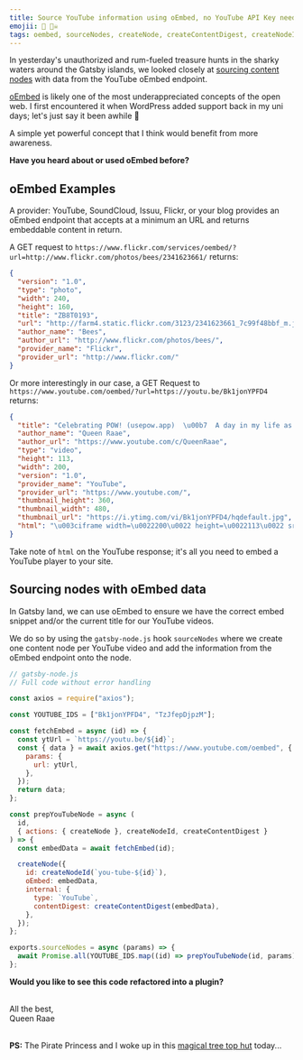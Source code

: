 ```yaml
---
title: Source YouTube information using oEmbed, no YouTube API Key needed
emojii: 🔴 🏴‍☠️
tags: oembed, sourceNodes, createNode, createContentDigest, createNodeId, ,
---
```


In yesterday's unauthorized and rum-fueled treasure hunts in the sharky waters around the Gatsby islands, we looked closely at [sourcing content nodes](https://youtu.be/VhrOe0X_oA8) with data from the YouTube oEmbed endpoint.

[oEmbed](https://oembed.com/) is likely one of the most underappreciated concepts of the open web. I first encountered it when WordPress added support back in my uni days; let's just say it been awhile 👵

A simple yet powerful concept that I think would benefit from more awareness.

**Have you heard about or used oEmbed before?**

## oEmbed Examples

A provider: YouTube, SoundCloud, Issuu, Flickr, or your blog provides an oEmbed endpoint that accepts at a minimum an URL and returns embeddable content in return.

A GET request to `https://www.flickr.com/services/oembed/?url=http://www.flickr.com/photos/bees/2341623661/` returns:

```json
{
  "version": "1.0",
  "type": "photo",
  "width": 240,
  "height": 160,
  "title": "ZB8T0193",
  "url": "http://farm4.static.flickr.com/3123/2341623661_7c99f48bbf_m.jpg",
  "author_name": "Bees",
  "author_url": "http://www.flickr.com/photos/bees/",
  "provider_name": "Flickr",
  "provider_url": "http://www.flickr.com/"
}
```

Or more interestingly in our case, a GET Request to `https://www.youtube.com/oembed/?url=https://youtu.be/Bk1jonYPFD4` returns:

```json
{
  "title": "Celebrating POW! (usepow.app)  \u00b7  A day in my life as a developer, founder and mom  \u00b7  March 2021",
  "author_name": "Queen Raae",
  "author_url": "https://www.youtube.com/c/QueenRaae",
  "type": "video",
  "height": 113,
  "width": 200,
  "version": "1.0",
  "provider_name": "YouTube",
  "provider_url": "https://www.youtube.com/",
  "thumbnail_height": 360,
  "thumbnail_width": 480,
  "thumbnail_url": "https://i.ytimg.com/vi/Bk1jonYPFD4/hqdefault.jpg",
  "html": "\u003ciframe width=\u0022200\u0022 height=\u0022113\u0022 src=\u0022https://www.youtube.com/embed/Bk1jonYPFD4?feature=oembed\u0022 frameborder=\u00220\u0022 allow=\u0022accelerometer; autoplay; clipboard-write; encrypted-media; gyroscope; picture-in-picture\u0022 allowfullscreen\u003e\u003c/iframe\u003e"
}
```

Take note of `html` on the YouTube response; it's all you need to embed a YouTube player to your site.

## Sourcing nodes with oEmbed data

In Gatsby land, we can use oEmbed to ensure we have the correct embed snippet and/or the current title for our YouTube videos.

We do so by using the `gatsby-node.js` hook `sourceNodes` where we create one content node per YouTube video and add the information from the oEmbed endpoint onto the node.

```js
// gatsby-node.js
// Full code without error handling

const axios = require("axios");

const YOUTUBE_IDS = ["Bk1jonYPFD4", "TzJfepDjpzM"];

const fetchEmbed = async (id) => {
  const ytUrl = `https://youtu.be/${id}`;
  const { data } = await axios.get("https://www.youtube.com/oembed", {
    params: {
      url: ytUrl,
    },
  });
  return data;
};

const prepYouTubeNode = async (
  id,
  { actions: { createNode }, createNodeId, createContentDigest }
) => {
  const embedData = await fetchEmbed(id);

  createNode({
    id: createNodeId(`you-tube-${id}`),
    oEmbed: embedData,
    internal: {
      type: `YouTube`,
      contentDigest: createContentDigest(embedData),
    },
  });
};

exports.sourceNodes = async (params) => {
  await Promise.all(YOUTUBE_IDS.map((id) => prepYouTubeNode(id, params)));
};
```

**Would you like to see this code refactored into a plugin?**

&nbsp;  
All the best,  
Queen Raae

&nbsp;  
**PS:** The Pirate Princess and I woke up in this [magical tree top hut](https://twitter.com/OlaHolstVea/status/1483819055584878593) today...
